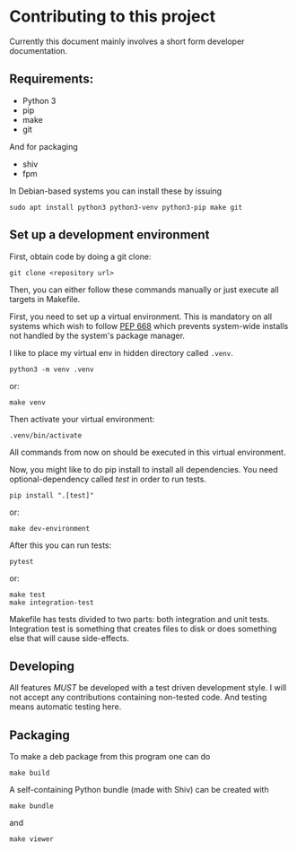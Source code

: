 # Contributing to this project

Currently this document mainly involves a short form developer documentation.

## Requirements:

 * Python 3
 * pip
 * make
 * git

And for packaging

 * shiv
 * fpm

In Debian-based systems you can install these by issuing

    sudo apt install python3 python3-venv python3-pip make git

## Set up a development environment

First, obtain code by doing a git clone:

    git clone <repository url>

Then, you can either follow these commands manually or just execute all targets in Makefile.

First, you need to set up a virtual environment. This is mandatory on all systems which wish to follow [PEP 668](https://peps.python.org/pep-0668/) which prevents system-wide installs not handled by the system's package manager.

I like to place my virtual env in hidden directory called `.venv`.

    python3 -m venv .venv

or:

    make venv

Then activate your virtual environment:

    .venv/bin/activate

All commands from now on should be executed in this virtual environment.

Now, you might like to do pip install to install all dependencies. You need optional-dependency called *test* in order to run tests.

    pip install ".[test]"

or:

    make dev-environment

After this you can run tests:

    pytest

or:

    make test
    make integration-test

Makefile has tests divided to two parts: both integration and unit tests. Integration test is something that creates files to disk or does something else that will cause side-effects.

## Developing

All features *MUST* be developed with a test driven development style. I will not accept any contributions containing non-tested code. And testing means automatic testing here.

## Packaging

To make a deb package from this program one can do

    make build

A self-containing Python bundle (made with Shiv) can be created with

    make bundle

and

    make viewer
